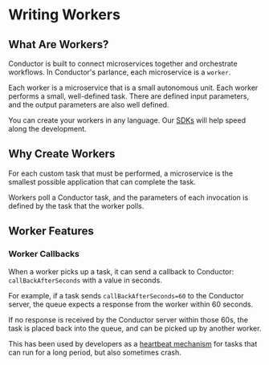 # Writing Workers

## What Are Workers?

Conductor is built to connect microservices together and orchestrate workflows.  In Conductor's parlance, each microservice is a `worker`.

Each worker is a microservice that is a small autonomous unit. Each worker performs a small, well-defined task.  There are defined input parameters, and the output parameters are also well defined.

You can create your workers in any language. Our [SDKs](/content/docs/how-tos/SDKs) will help speed along the development.

## Why Create Workers

For each custom task that must be performed, a microservice is the smallest possible application that can complete the task.  

Workers poll a Conductor task, and the parameters of each invocation is defined by the task that the worker polls.

## Worker Features

### Worker Callbacks

When a worker picks up a task, it can send a callback to Conductor:
`callBackAfterSeconds` with a value in seconds.

For example, if a task sends `callBackAfterSeconds=60` to the Conductor server, the queue expects a response from the worker within 60 seconds.

If no response is received by the Conductor server within those 60s, the task is placed back into the queue, and can be picked up by another worker.

This has been used by developers as a [heartbeat mechanism](https://github.com/Netflix/conductor/issues/896) for tasks that can run for a long period, but also sometimes crash.

